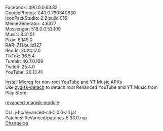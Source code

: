 Facebook: 490.0.0.63.82  
GooglePhotos: 7.40.0.790840830  
IconPackStudio: 2.2 build 016  
MemeGenerator: 4.6377  
Messenger: 518.0.0.53.109  
Music: 8.31.51  
Pixiv: 6.149.0  
RAR: 7.11.build127  
Reddit: 2024.17.0  
TikTok: 36.5.4  
Tumblr: 40.7.0.109  
Twitch: 25.4.0  
YouTube: 20.13.41  

Install [Microg](https://github.com/ReVanced/GmsCore/releases) for non-root YouTube and YT Music APKs  
Use [zygisk-detach](https://github.com/j-hc/zygisk-detach) to detach root ReVanced YouTube and YT Music from Play Store  

[revanced-magisk-module](https://github.com/j-hc/revanced-magisk-module)
  
CLI: j-hc/revanced-cli-5.0.0-all.jar  
Patches: ReVanced/patches-5.33.0.rvp  
[Changelog](https://github.com/ReVanced/revanced-patches/releases/tag/v5.33.0)  
